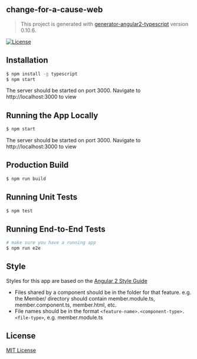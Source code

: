 ## change-for-a-cause-web
> This project is generated with [generator-angular2-typescript](https://github.com/shibbir/generator-angular2-typescript) version 0.10.6.

[![License](https://img.shields.io/badge/license-MIT-blue.svg)](http://opensource.org/licenses/MIT)

## Installation

```bash
$ npm install -g typescript
$ npm start
```
The server should be started on port 3000. Navigate to http://localhost:3000 to view

## Running the App Locally
```bash
$ npm start
```
The server should be started on port 3000. Navigate to http://localhost:3000 to view

## Production Build
```bash
$ npm run build
```

## Running Unit Tests
```bash
$ npm test
```

## Running End-to-End Tests
```bash
# make sure you have a running app
$ npm run e2e
```

## Style

Styles for this app are based on the [Angular 2 Style Guide](https://angular.io/docs/ts/latest/guide/style-guide.html)

* Files shared by a component should be in the folder for that feature. e.g. the Member/ directory should contain member.module.ts, member.component.ts, member.html, etc.
* File names should be in the format `<feature-name>.<component-type>.<file-type>`, e.g. member.module.ts

## License
<a href="https://opensource.org/licenses/MIT">MIT License</a>
